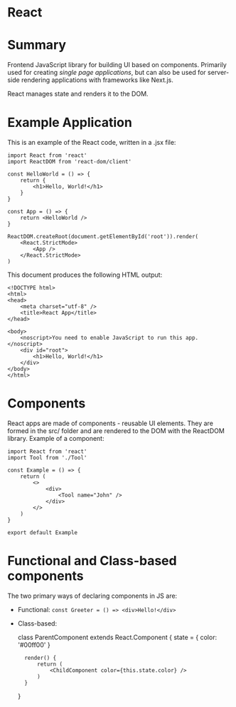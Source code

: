 # React

# Summary
Frontend JavaScript library for building UI based on components. Primarily used
for creating *single page applications*, but can also be used for server-side
rendering applications with frameworks like Next.js.

React manages state and renders it to the DOM.

# Example Application
This is an example of the React code, written in a .jsx file:

    import React from 'react'
    import ReactDOM from 'react-dom/client'

    const HelloWorld = () => {
        return {
            <h1>Hello, World!</h1>
        }
    }

    const App = () => {
        return <HelloWorld />
    }

    ReactDOM.createRoot(document.getElementById('root')).render(
        <React.StrictMode>
            <App />
        </React.StrictMode>
    )

This document produces the following HTML output:

    <!DOCTYPE html>
    <html>
    <head>
        <meta charset="utf-8" />
        <title>React App</title>
    </head>

    <body>
        <noscript>You need to enable JavaScript to run this app.</noscript>
        <div id="root">
            <h1>Hello, World!</h1>
        </div>
    </body>
    </html>

# Components
React apps are made of components - reusable UI elements. They are formed in the
src/ folder and are rendered to the DOM with the ReactDOM library.
Example of a component:

    import React from 'react'
    import Tool from './Tool'

    const Example = () => {
        return (
            <>
                <div>
                    <Tool name="John" />
                </div>
            </>
        )
    }

    export default Example

# Functional and Class-based components
The two primary ways of declaring components in JS are:
* Functional: `const Greeter = () => <div>Hello!</div>`
* Class-based:

    class ParentComponent extends React.Component {
        state = { color: '#00ff00' }

        render() {
            return (
                <ChildComponent color={this.state.color} />
            )
        }
    }